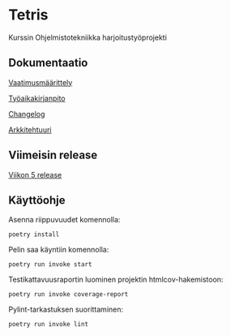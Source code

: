 # Tetris

Kurssin Ohjelmistotekniikka harjoitustyöprojekti

## Dokumentaatio

[Vaatimusmäärittely](https://github.com/maijams/ot-harjoitustyo/blob/main/dokumentaatio/vaatimusmaarittely.md)

[Työaikakirjanpito](https://github.com/maijams/ot-harjoitustyo/blob/main/dokumentaatio/tyoaikakirjanpito.md)

[Changelog](https://github.com/maijams/ot-harjoitustyo/blob/main/dokumentaatio/changelog.md)

[Arkkitehtuuri](https://github.com/maijams/ot-harjoitustyo/blob/main/dokumentaatio/arkkitehtuuri.md)

## Viimeisin release

[Viikon 5 release](https://github.com/maijams/ot-harjoitustyo/releases/tag/viikko5)

## Käyttöohje

Asenna riippuvuudet komennolla:
```
poetry install
```
Pelin saa käyntiin komennolla:
```
poetry run invoke start
```
Testikattavuusraportin luominen projektin htmlcov-hakemistoon:
```
poetry run invoke coverage-report
```
Pylint-tarkastuksen suorittaminen:
```
poetry run invoke lint
```
